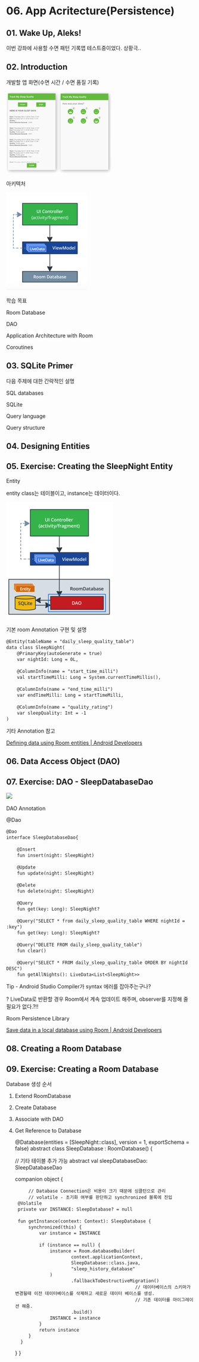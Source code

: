 # 06. App Acritecture(Persistence)

## 01. Wake Up, Aleks!

이번 강좌에 사용할 수면 패턴 기록앱 테스트중이었다. 상황극..

## 02. Introduction

개발할 앱 화면(수면 시간 / 수면 품질 기록)

![](img/Untitled-0042e32c-e355-4cf3-9377-2440e9340c5d.png)

아키텍처

![](img/Untitled-22a49b9f-782b-489d-bd67-b2b4b3d14f0a.png)

학습 목표

Room Database

DAO

Application Architecture with Room

Coroutines

## 03. SQLite Primer

다음 주제에 대한 간략적인 설명

SQL databases

SQLite

Query language

Query structure

## 04. Designing Entities

## 05. Exercise: Creating the SleepNight Entity

Entity

entity class는 테이블이고, instance는 데이터이다.

![](img/Untitled-83b7a416-e69c-42cd-93b2-901623a2309a.png)

기본 room Annotation 구현 및 설명

    @Entity(tableName = "daily_sleep_quality_table")
    data class SleepNight(
        @PrimaryKey(autoGenerate = true)
        var nightId: Long = 0L,
    
        @ColumnInfo(name = "start_time_milli")
        val startTimeMilli: Long = System.currentTimeMillis(),
    
        @ColumnInfo(name = "end_time_milli")
        var endTimeMilli: Long = startTimeMilli,
    
        @ColumnInfo(name = "quality_rating")
        var sleepQuality: Int = -1
    )

기타 Annotation 참고

[Defining data using Room entities | Android Developers](https://developer.android.com/training/data-storage/room/defining-data.html)

## 06. Data Access Object (DAO)

## 07. Exercise: DAO - SleepDatabaseDao

![](Untitled-b8247648-1541-46ca-8bcb-8103e0048495.png)

DAO Annotation

@Dao

    @Dao
    interface SleepDatabaseDao{
    
    	@Insert
    	fun insert(night: SleepNight)
    	
    	@Update
    	fun update(night: SleepNight)
    
    	@Delete
    	fun delete(night: SleepNight)
    
    	@Query
    	fun get(key: Long): SleepNight?
    	
    	@Query("SELECT * from daily_sleep_quality_table WHERE nightId = :key")
    	fun get(key: Long): SleepNight?
    
    	@Query("DELETE FROM daily_sleep_quality_table")
    	fun clear()
    
    	@Query("SELECT * FROM daily_sleep_quality_table ORDER BY nightId DESC")
    	fun getAllNights(): LiveData<List<SleepNight>>

Tip - Android Studio Compiler가 syntax 에러를 잡아주는구나?

? LiveData로 반환할 경우 Room에서 계속 업데이트 해주며, observer를 지정해 줄 필요가 없다.?!!

Room Persistence Library

[Save data in a local database using Room | Android Developers](https://developer.android.com/training/data-storage/room/index.html)

 

## 08. Creating a Room Database

## 09. Exercise: Creating a Room Database

Database 생성 순서

1. Extend RoomDatabase
2. Create Database
3. Associate with DAO
4. Get Reference to Database

    
    @Database(entities = [SleepNight::class], version = 1, exportSchema = false)
    abstract class SleepDatabase : RoomDatabase() {
    
    // 기타 테이블 추가 가능
    abstract val sleepDatabaseDao: SleepDatabaseDao
    
    companion object {
    
    		// Database Connection은 비용이 크기 때문에 싱클턴으로 관리
    		// volatile - 초기화 여부를 판단하고 synchronized 블록에 진입
        @Volatile
        private var INSTANCE: SleepDatabase? = null
    
        fun getInstance(context: Context): SleepDatabase {
            synchronized(this) {
                var instance = INSTANCE
    
                if (instance == null) {
                    instance = Room.databaseBuilder(
                            context.applicationContext,
                            SleepDatabase::class.java,
                            "sleep_history_database"
                    )
                            .fallbackToDestructiveMigration()
    												// 데이터베이스의 스키마가 변경될때 이전 데이터베이스를 삭제하고 새로운 데이터 베이스를 생성.
    												// 기존 데이터를 마이그레이션 해줌.
                            .build()
                    INSTANCE = instance
                }
                return instance
            }
         }
      }
    }
